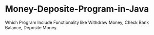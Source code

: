 # Money-Deposite-Program-in-Java
Which Program Include Functionality like Withdraw Money, Check Bank Balance, Deposite Money.
